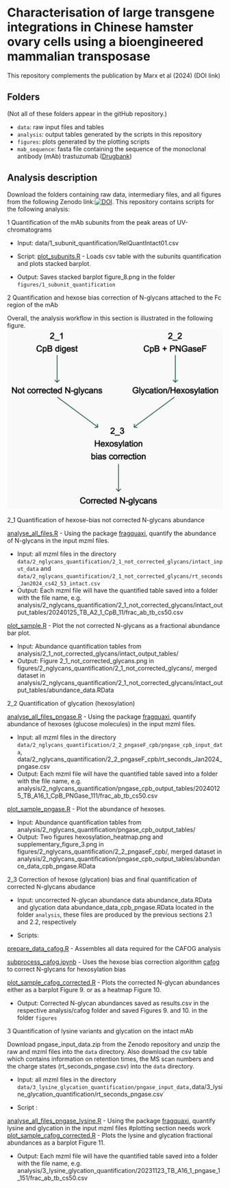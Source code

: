 # Characterisation of large transgene integrations in Chinese hamster ovary cells using a bioengineered mammalian transposase

This repository complements the publication by Marx et al (2024) (DOI link)

## Folders

(Not all of these folders appear in the gitHub repository.)

-   `data`: raw input files and tables
-   `analysis`: output tables generated by the scripts in this repository
-   `figures`: plots generated by the plotting scripts
-   `mab_sequence`: fasta file containing the sequence of the monoclonal antibody (mAb) trastuzumab ([Drugbank](https://go.drugbank.com/drugs/DB00072))

## Analysis description

Download the folders containing raw data, intermediary files, and all figures from the following Zenodo link:[![DOI](https://zenodo.org/badge/DOI/10.5281/zenodo.13880132.svg)](https://doi.org/10.5281/zenodo.13880132). This repository contains scripts for the following analysis:

1 Quantification of the mAb subunits from the peak areas of UV-chromatograms

-   Input: data/1_subunit_quantification/RelQuantIntact01.csv

-   Script: [plot_subunits.R](plot_subunits.R) - Loads csv table with the subunits quantification and plots stacked barplot.

-   Output: Saves stacked barplot figure_8.png in the folder `figures/1_subunit_quantification`

2 Quantification and hexose bias correction of N-glycans attached to the Fc region of the mAb

Overall, the analysis workflow in this section is illustrated in the following figure. ![Schema of the analysis workflow](workflow_scheme.png)

2_1 Quantification of hexose-bias not corrected N-glycans abundance

[analyse_all_files.R](analyse_all_files.R) - Using the package [fragquaxi](https://github.com/cdl-biosimilars/fragquaxi), quantify the abundance of N-glycans in the input mzml files. 
- Input: all mzml files in the directory `data/2_nglycans_quantification/2_1_not_corrected_glycans/intact_input_data` and `data/2_nglycans_quantification/2_1_not_corrected_glycans/rt_seconds_Jan2024_cs42_53_intact.csv` 
- Output: Each mzml file will have the quantified table saved into a folder with the file name, e.g. analysis/2_nglycans_quantification/2_1_not_corrected_glycans/intact_output_tables/20240125_TB_A2_1_CpB_11/frac_ab_tb_cs50.csv

[plot_sample.R](plot_sample.R) - Plot the not corrected N-glycans as a fractional abundance bar plot. 
- Input: Abundance quantification tables from analysis/2_1_not_corrected_glycans/intact_output_tables/ 
- Output: Figure 2_1_not_corrected_glycans.png in figures/2_nglycans_quantification/2_1_not_corrected_glycans/, merged dataset in analysis/2_nglycans_quantification/2_1_not_corrected_glycans/intact_output_tables/abundance_data.RData

2_2 Quantification of glycation (hexosylation)

[analyse_all_files_pngase.R](analyse_all_files_pngase.R) - Using the package [fragquaxi](https://github.com/cdl-biosimilars/fragquaxi), quantify abundance of hexoses (glucose molecules) in the input mzml files. 
- Input: all mzml files in the directory `data/2_nglycans_quantification/2_2_pngaseF_cpb/pngase_cpb_input_data`, data/2_nglycans_quantification/2_2_pngaseF_cpb/rt_seconds_Jan2024_pngase.csv 
- Output: Each mzml file will have the quantified table saved into a folder with the file name, e.g. analysis/2_nglycans_quantification/pngase_cpb_output_tables/20240125_TB_A16_1_CpB_PNGase_111/frac_ab_tb_cs50.csv

[plot_sample_pngase.R](plot_sample_pngase.R) - Plot the abundance of hexoses. 
- Input: Abundance quantification tables from analysis/2_nglycans_quantification/pngase_cpb_output_tables/ 
- Output: Two figures hexosylation_heatmap.png and supplementary_figure_3.png in figures/2_nglycans_quantification/2_2_pngaseF_cpb/, merged dataset in analysis/2_nglycans_quantification/pngase_cpb_output_tables/abundance_data_cpb_pngase.RData

2_3 Correction of hexose (glycation) bias and final quantification of corrected N-glycans abudance

-   Input: uncorrected N-glycan abundance data abundance_data.RData and glycation data abundance_data_cpb_pngase.RData located in the folder `analysis`, these files are produced by the previous sections 2.1 and 2.2, respectively

-   Scripts:

[prepare_data_cafog.R](prepare_data_cafog.R) - Assembles all data required for the CAFOG analysis

[subprocess_cafog.ipynb](subprocess_cafog.ipynb) - Uses the hexose bias correction algorithm [cafog](https://github.com/cdl-biosimilars/cafog) to correct N-glycans for hexosylation bias

[plot_sample_cafog_corrected.R](plot_sample_cafog_corrected.R) - Plots the corrected N-glycan abundances either as a barplot Figure 9. or as a heatmap Figure 10.

-   Output: Corrected N-glycan abundances saved as results.csv in the respective analysis/cafog folder and saved Figures 9. and 10. in the folder `figures`

3 Quantification of lysine variants and glycation on the intact mAb

Download pngase_input_data.zip from the Zenodo repository and unzip the raw and mzml files into the `data` directory. Also download the csv table which contains information on retention times, the MS scan numbers and the charge states (rt_seconds_pngase.csv) into the `data` directory.

-   Input: all mzml files in the directory `data/3_lysine_glycation_quantification/pngase_input_data,`data/3_lysine_glycation_quantification/rt_seconds_pngase.csv\`

-   Script :

[analyse_all_files_pngase_lysine.R](analyse_all_files_pngase_lysine.R) - Using the package [fragquaxi](https://github.com/cdl-biosimilars/fragquaxi), quantify lysine and glycation in the input mzml files #plotting section needs work [plot_sample_cafog_corrected.R](plot_sample_cafog_corrected.R) - Plots the lysine and glycation fractional abundances as a barplot Figure 11.

-   Output: Each mzml file will have the quantified table saved into a folder with the file name, e.g. analysis/3_lysine_glycation_quantification/20231123_TB_A16_1_pngase_1_151/frac_ab_tb_cs50.csv
